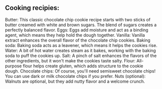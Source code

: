 ## **Cooking recipies:**

Butter: This classic chocolate chip cookie recipe starts with two sticks of butter creamed with white and brown sugars. The blend of sugars creates a perfectly balanced flavor.
Eggs: Eggs add moisture and act as a binding agent, which means they help hold the dough together.
Vanilla: Vanilla extract enhances the overall flavor of the chocolate chip cookies.
Baking soda: Baking soda acts as a leavener, which means it helps the cookies rise.
Water: A bit of hot water creates steam as it bakes, working with the baking soda to puff the cookies up.
Salt: A pinch of salt enhances the flavors of the other ingredients, but it won't make the cookies taste salty.
Flour: All-purpose flour helps create gluten, which adds structure to the cookie dough.
Chocolate chips: Of course, you'll need semisweet chocolate chips! You can use dark or milk chocolate chips if you prefer.
Nuts (optional): Walnuts are optional, but they add nutty flavor and a welcome crunch.
